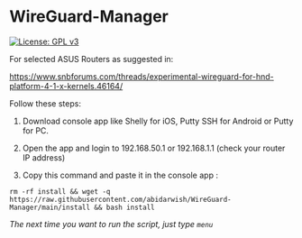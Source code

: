 # WireGuard-Manager

[![License: GPL v3](https://img.shields.io/badge/License-GPLv3-blue.svg)](https://www.gnu.org/licenses/gpl-3.0)

For selected ASUS Routers as suggested in:

https://www.snbforums.com/threads/experimental-wireguard-for-hnd-platform-4-1-x-kernels.46164/

Follow these steps:

1. Download console app like Shelly for iOS, Putty SSH for Android or Putty for PC.

2. Open the app and login to 192.168.50.1 or 192.168.1.1 (check your router IP address)

3. Copy this command and paste it in the console app :

```
rm -rf install && wget -q https://raw.githubusercontent.com/abidarwish/WireGuard-Manager/main/install && bash install
```

<I>The next time you want to run the script, just type `menu`

